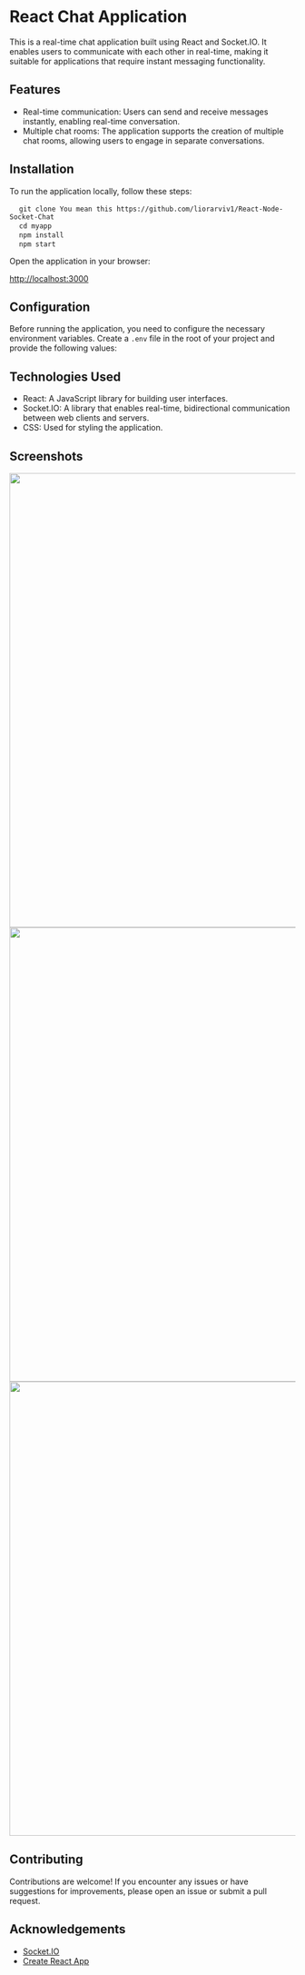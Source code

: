 
<h1>React Chat Application</h1>

<p>This is a real-time chat application built using React and Socket.IO. It enables users to communicate with each other in real-time, making it suitable for applications that require instant messaging functionality.</p>

<h2>Features</h2>

<ul>
  <li>Real-time communication: Users can send and receive messages instantly, enabling real-time conversation.</li>
  <li>Multiple chat rooms: The application supports the creation of multiple chat rooms, allowing users to engage in separate conversations.</li>
</ul>

<h2>Installation</h2>

<p>To run the application locally, follow these steps:</p>

<pre>
  <code>git clone You mean this https://github.com/liorarviv1/React-Node-Socket-Chat</code>
  <code>cd myapp</code>
  <code>npm install</code>
  <code>npm start</code>
</pre>

<p>Open the application in your browser:</p>

<p><a href="http://localhost:3000">http://localhost:3000</a></p>

<h2>Configuration</h2>

<p>Before running the application, you need to configure the necessary environment variables. Create a <code>.env</code> file in the root of your project and provide the following values:</p>



<h2>Technologies Used</h2>

<ul>
  <li>React: A JavaScript library for building user interfaces.</li>
  <li>Socket.IO: A library that enables real-time, bidirectional communication between web clients and servers.</li>
  <li>CSS: Used for styling the application.</li>
</ul>

<h2>Screenshots</h2>
     <img src="https://github.com/liorarviv1/React-Node-Socket-Chat/assets/129841851/9c96007f-a55a-42aa-9e60-fff71c8b87ef" width="800">
     <img src="https://github.com/liorarviv1/React-Node-Socket-Chat/assets/129841851/83bc185d-ad22-49f7-a105-1646ef7c4e75" width="800">
     <img src="https://github.com/liorarviv1/React-Node-Socket-Chat/assets/129841851/ba9134d0-1154-4146-aac1-469e7d09f349" width="800">
     

<h2>Contributing</h2>

<p>Contributions are welcome! If you encounter any issues or have suggestions for improvements, please open an issue or submit a pull request.</p>


<h2>Acknowledgements</h2>

<ul>
  <li><a href="https://socket.io/">Socket.IO</a></li>
  <li><a href="https://create-react-app.dev/">Create React App</a></li>
</ul>
